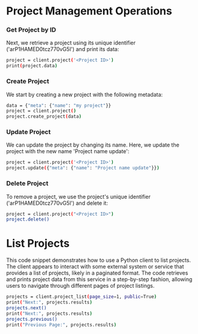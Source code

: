 # Project Management Operations

### Get Project by ID
Next, we retrieve a project using its unique identifier ('arP1HAMED0tcz770vG5l') and print its data:

```sh
project = client.project('<Project ID>')
print(project.data)
```

### Create Project
We start by creating a new project with the following metadata:

```sh
data = {"meta": {"name": "my project"}}
project = client.project()
project.create_project(data)
```

### Update Project
We can update the project by changing its name. Here, we update the project with the new name 'Project name update':

```sh
project = client.project('<Project ID>')
project.update({"meta": {"name": "Project name update"}})
```

### Delete Project
To remove a project, we use the project's unique identifier ('arP1HAMED0tcz770vG5l') and delete it:

```sh
project = client.project("<Project ID>")
project.delete()
```

# List Projects
This code snippet demonstrates how to use a Python client to list projects. The client appears to interact with some external system or service that provides a list of projects, likely in a paginated format. The code retrieves and prints project data from this service in a step-by-step fashion, allowing users to navigate through different pages of project listings.

```sh
projects = client.project_list(page_size=1, public=True)
print("Next:", projects.results)
projects.next()
print("Next:", projects.results)
projects.previous()
print("Previous Page:", projects.results)
```
